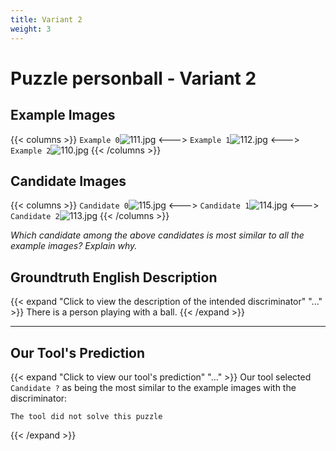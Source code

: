 ```yaml
---
title: Variant 2
weight: 3
---
```


# Puzzle personball - Variant 2

## Example Images
{{< columns >}}
`Example 0`![111.jpg](/natscene_data/images/111.jpg)
<--->
`Example 1`![112.jpg](/natscene_data/images/112.jpg)
<--->
`Example 2`![110.jpg](/natscene_data/images/110.jpg)
{{< /columns >}}

## Candidate Images
{{< columns >}}
`Candidate 0`![115.jpg](/natscene_data/images/115.jpg)
<--->
`Candidate 1`![114.jpg](/natscene_data/images/114.jpg)
<--->
`Candidate 2`![113.jpg](/natscene_data/images/113.jpg)
{{< /columns >}}

*Which candidate among the above candidates is most similar to all the example images? Explain why.*

## Groundtruth English Description

{{< expand "Click to view the description of the intended discriminator" "..." >}}
There is a person playing with a ball.
{{< /expand >}}

---



## Our Tool's Prediction

{{< expand "Click to view our tool's prediction" "..." >}}
Our tool selected `Candidate ?` as being the most similar to the example images with the discriminator:
```plaintext
The tool did not solve this puzzle
```
{{< /expand >}}
